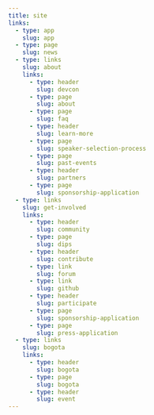 ```yaml
---
title: site
links:
  - type: app
    slug: app
  - type: page
    slug: news
  - type: links
    slug: about
    links:
      - type: header
        slug: devcon
      - type: page
        slug: about
      - type: page
        slug: faq
      - type: header
        slug: learn-more
      - type: page
        slug: speaker-selection-process
      - type: page
        slug: past-events
      - type: header
        slug: partners
      - type: page
        slug: sponsorship-application
  - type: links
    slug: get-involved
    links:
      - type: header
        slug: community
      - type: page
        slug: dips
      - type: header
        slug: contribute
      - type: link
        slug: forum
      - type: link
        slug: github
      - type: header
        slug: participate
      - type: page
        slug: sponsorship-application
      - type: page
        slug: press-application
  - type: links
    slug: bogota
    links:
      - type: header
        slug: bogota
      - type: page
        slug: bogota
      - type: header
        slug: event
---
```

